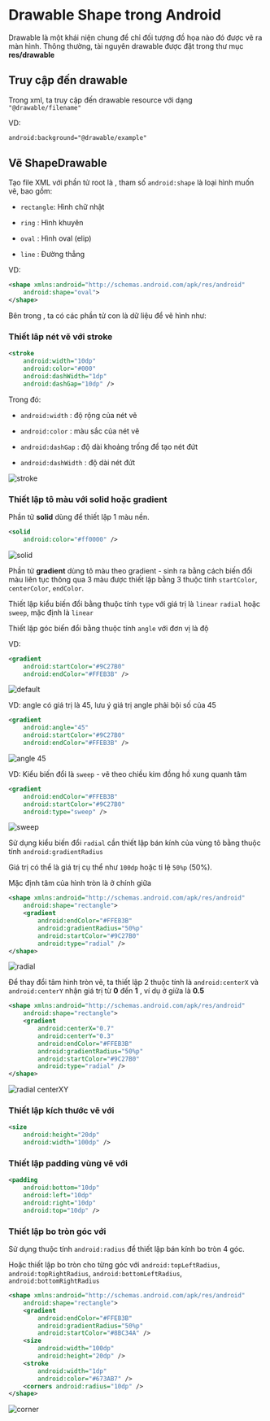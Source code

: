 # Drawable Shape trong Android

Drawable là một khái niện chung để chỉ đối tượng đồ họa nào đó được vẽ ra màn hình.
Thông thường, tài nguyên drawable được đặt trong thư mục **res/drawable**

## Truy cập đến drawable

Trong xml, ta truy cập đến drawable resource với dạng `"@drawable/filename"`

VD:

```xml
android:background="@drawable/example"
```

## Vẽ ShapeDrawable

Tạo file XML với phần tử root là <shape>, tham số `android:shape` là loại hình muốn vẽ, bao gồm:

- `rectangle`: Hình chữ nhật

- `ring` : Hình khuyên

- `oval` : Hình oval (elip)

- `line` : Đường thẳng

VD:

```xml
<shape xmlns:android="http://schemas.android.com/apk/res/android"
    android:shape="oval">
</shape>
```

Bên trong <shape>, ta có các phần tử con là dữ liệu để vẽ hình như:

### Thiết lâp nét vẽ với stroke

```xml
<stroke
    android:width="10dp"
    android:color="#000"
    android:dashWidth="1dp"
    android:dashGap="10dp" />
```

Trong đó:

- `android:width` : độ rộng của nét vẽ

- `android:color` : màu sắc của nét vẽ

- `android:dashGap` : độ dài khoảng trống để tạo nét đứt

- `android:dashWidth` : độ dài nét đứt

![stroke](https://github.com/VinhVIP/android_tutorials/blob/main/Drawable%20-%20Shape/stroke.png)

### Thiết lập tô màu với solid hoặc gradient

Phần tử **solid** dùng để thiết lập 1 màu nền.

```xml
<solid
	android:color="#ff0000" />
```

![solid](https://github.com/VinhVIP/android_tutorials/blob/main/Drawable%20-%20Shape/solid.png)

Phần tử **gradient** dùng tô màu theo gradient - sinh ra bằng cách biến đổi màu liên tục thông qua 3 màu được thiết lập bằng 3 thuộc tính `startColor`, `centerColor`, `endColor`.

Thiết lập kiểu biến đổi bằng thuộc tính `type` với giá trị là `linear` `radial` hoặc `sweep`, mặc định là `linear`

Thiết lập góc biến đổi bằng thuộc tính `angle` với đơn vị là độ


VD: 

```xml
<gradient
	android:startColor="#9C27B0"
    android:endColor="#FFEB3B" />
```

![default](https://github.com/VinhVIP/android_tutorials/blob/main/Drawable%20-%20Shape/gradient_default.png)

VD: angle có giá trị là 45, lưu ý giá trị angle phải bội số của 45

```xml
<gradient
    android:angle="45"
    android:startColor="#9C27B0"
    android:endColor="#FFEB3B" />
```

![angle 45](https://github.com/VinhVIP/android_tutorials/blob/main/Drawable%20-%20Shape/gradient_angle_45.png)

VD: Kiểu biến đổi là `sweep` - vẽ theo chiều kim đồng hồ xung quanh tâm

```xml
<gradient
	android:endColor="#FFEB3B"
	android:startColor="#9C27B0"
	android:type="sweep" />
```

![sweep](https://github.com/VinhVIP/android_tutorials/blob/main/Drawable%20-%20Shape/gradient_sweep.png)

Sử dụng kiểu biến đổi `radial` cần thiết lập bán kính của vùng tô bằng thuộc tính `android:gradientRadius`

Giá trị có thể là giá trị cụ thể như `100dp` hoặc tỉ lệ `50%p` (50%).

Mặc định tâm của hình tròn là ở chính giữa 

```xml
<shape xmlns:android="http://schemas.android.com/apk/res/android"
    android:shape="rectangle">
    <gradient
        android:endColor="#FFEB3B"
        android:gradientRadius="50%p"
        android:startColor="#9C27B0"
        android:type="radial" />
</shape>
```

![radial](https://github.com/VinhVIP/android_tutorials/blob/main/Drawable%20-%20Shape/radial.png)

Để thay đổi tâm hình tròn vẽ, ta thiết lập 2 thuộc tính là `android:centerX` và `android:centerY` nhận giá trị từ **0** đến **1** , ví dụ ở giữa là **0.5**

```xml
<shape xmlns:android="http://schemas.android.com/apk/res/android"
    android:shape="rectangle">
    <gradient
        android:centerX="0.7"
        android:centerY="0.3"
        android:endColor="#FFEB3B"
        android:gradientRadius="50%p"
        android:startColor="#9C27B0"
        android:type="radial" />
</shape>
```

![radial centerXY](https://github.com/VinhVIP/android_tutorials/blob/main/Drawable%20-%20Shape/radial_centerXY.png)


### Thiết lập kích thước vẽ với <size>

```xml
<size 
    android:height="20dp"
    android:width="100dp" />
```

### Thiết lập padding vùng vẽ với <padding>

```xml
<padding
    android:bottom="10dp"
    android:left="10dp"
    android:right="10dp"
    android:top="10dp" />
```

### Thiết lập bo tròn góc với <corners>

Sử dụng thuộc tính `android:radius` để thiết lập bán kính bo tròn 4 góc.

Hoặc thiết lập bo tròn cho từng góc với `android:topLeftRadius`, `android:topRightRadius`, `android:bottomLeftRadius`, `android:bottomRightRadius`

```xml
<shape xmlns:android="http://schemas.android.com/apk/res/android"
    android:shape="rectangle">
    <gradient
        android:endColor="#FFEB3B"
        android:gradientRadius="50%p"
        android:startColor="#8BC34A" />
    <size
        android:width="100dp"
        android:height="20dp" />
    <stroke
        android:width="1dp"
        android:color="#673AB7" />
    <corners android:radius="10dp" />
</shape>
```

![corner](https://github.com/VinhVIP/android_tutorials/blob/main/Drawable%20-%20Shape/corner.png)
